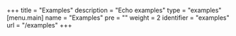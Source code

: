 +++
title = "Examples"
description = "Echo examples"
type = "examples"
[menu.main]
  name = "Examples"
  pre = "<i class='fa fa-code'></i>"
  weight = 2
  identifier = "examples"
  url = "/examples"
+++

<script>location = '/examples/hello-world';</script>

